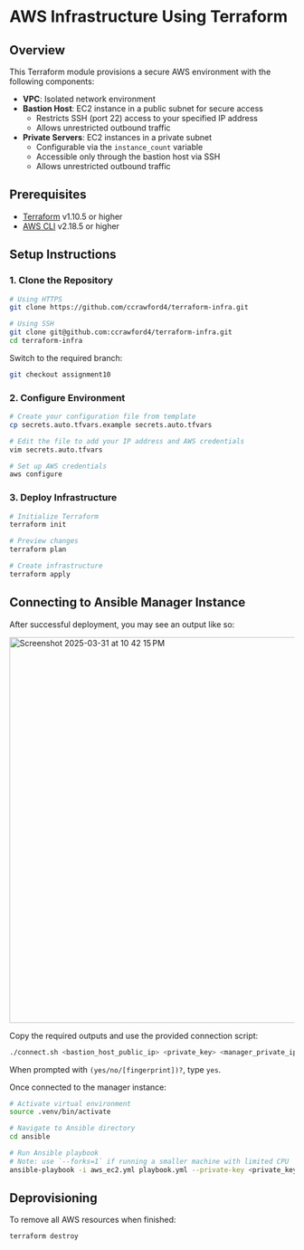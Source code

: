 # AWS Infrastructure Using Terraform

## Overview

This Terraform module provisions a secure AWS environment with the following components:

- **VPC**: Isolated network environment
- **Bastion Host**: EC2 instance in a public subnet for secure access
  - Restricts SSH (port 22) access to your specified IP address
  - Allows unrestricted outbound traffic
- **Private Servers**: EC2 instances in a private subnet
  - Configurable via the `instance_count` variable
  - Accessible only through the bastion host via SSH
  - Allows unrestricted outbound traffic

## Prerequisites

- [Terraform](https://developer.hashicorp.com/terraform/install) v1.10.5 or higher
- [AWS CLI](https://docs.aws.amazon.com/cli/latest/userguide/getting-started-install.html) v2.18.5 or higher

## Setup Instructions

### 1. Clone the Repository

```bash
# Using HTTPS
git clone https://github.com/ccrawford4/terraform-infra.git 

# Using SSH
git clone git@github.com:ccrawford4/terraform-infra.git
cd terraform-infra
```

Switch to the required branch:

```bash
git checkout assignment10
```

### 2. Configure Environment

```bash
# Create your configuration file from template
cp secrets.auto.tfvars.example secrets.auto.tfvars

# Edit the file to add your IP address and AWS credentials
vim secrets.auto.tfvars

# Set up AWS credentials
aws configure
```

### 3. Deploy Infrastructure

```bash
# Initialize Terraform
terraform init

# Preview changes
terraform plan

# Create infrastructure
terraform apply
```

## Connecting to Ansible Manager Instance

After successful deployment, you may see an output like so:

<img width="682" alt="Screenshot 2025-03-31 at 10 42 15 PM" src="https://github.com/user-attachments/assets/2540849e-e4eb-4164-89c8-ee889328ca2b" />

Copy the required outputs and use the provided connection script:

```bash
./connect.sh <bastion_host_public_ip> <private_key> <manager_private_ip>
```

When prompted with `(yes/no/[fingerprint])?`, type `yes`.

Once connected to the manager instance:

```bash
# Activate virtual environment
source .venv/bin/activate

# Navigate to Ansible directory
cd ansible

# Run Ansible playbook
# Note: use `--forks=1` if running a smaller machine with limited CPU
ansible-playbook -i aws_ec2.yml playbook.yml --private-key <private_key> --forks=1
```

## Deprovisioning

To remove all AWS resources when finished:

```bash
terraform destroy
```
